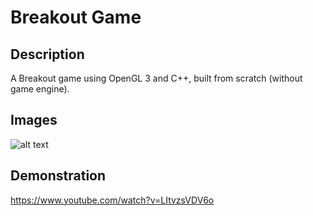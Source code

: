 # Breakout Game

## Description
A Breakout game using OpenGL 3 and C++, built from scratch (without game engine).

## Images
![alt text](https://learnopengl.com/img/in-practice/breakout/cover.png)

## Demonstration
https://www.youtube.com/watch?v=LItvzsVDV6o
